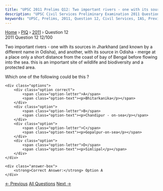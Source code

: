 ```yaml
---
title: "UPSC 2011 Prelims Q12: Two important rivers - one with its sources in Jharkhand (an..."
description: "UPSC Civil Services Preliminary Examination 2011 Question 12 with options and answer"
keywords: "UPSC, Prelims, 2011, Question 12, Civil Services, IAS, Previous Year Questions"
---
```


<nav class="breadcrumb">
    <a href="../../">Home</a>
    <span>›</span>
    <a href="../">PIQ</a>
    <span>›</span>
    <a href="./">2011</a>
    <span>›</span>
    <span>Question 12</span>
</nav>

<div class="question-header">
    <div class="question-meta">
        <span class="year-badge">2011</span>
        <span class="question-number">Question 12</span>
        <span class="progress">12/100</span>
    </div>
    <div class="progress-bar">
        <div class="progress-fill" style="width: 12.0%"></div>
    </div>
</div>

<div class="question-content">
    <div class="question-text">
        <p>Two important rivers - one with its sources in Jharkhand (and known by a different name in Odisha), and another, with its source in Odisha - merge at a place only a short distance from the coast of bay of Bengal before flowing into the sea. this is an important site of wildlife and biodiversity and a protected area.</p>
<p>Which one of the following could be this ?</p>
    </div>
    
    <div class="options">
        <div class="option correct">
            <span class="option-letter">A</span>
            <span class="option-text"><p>Bhitarkanika</p></span>
        </div>
        <div class="option">
            <span class="option-letter">B</span>
            <span class="option-text"><p>Chandipur - on-sea</p></span>
        </div>
        <div class="option">
            <span class="option-letter">C</span>
            <span class="option-text"><p>Gopalpur-on-sea</p></span>
        </div>
        <div class="option">
            <span class="option-letter">D</span>
            <span class="option-text"><p>Simlipal</p></span>
        </div>
    </div>

    <div class="answer-box">
        <strong>Correct Answer:</strong> Option A
    </div>
</div>

<div class="question-nav">
    <a href="../q011-the-constitution-seventy-third-amendment-act-1992/" class="nav-btn prev">← Previous</a>
    <a href="../" class="nav-btn center">All Questions</a>
    <a href="../q013-a-rapid-increase-in-the-rate-of-inflation-is-somet/" class="nav-btn next">Next →</a>
</div>
